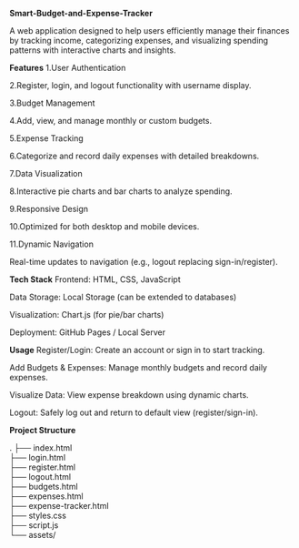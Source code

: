 **Smart-Budget-and-Expense-Tracker**

A web application designed to help users efficiently manage their finances by tracking income, categorizing expenses, and visualizing spending patterns with interactive charts and insights.

**Features**
1.User Authentication

2.Register, login, and logout functionality with username display.

3.Budget Management

4.Add, view, and manage monthly or custom budgets.

5.Expense Tracking

6.Categorize and record daily expenses with detailed breakdowns.

7.Data Visualization

8.Interactive pie charts and bar charts to analyze spending.

9.Responsive Design

10.Optimized for both desktop and mobile devices.

11.Dynamic Navigation

Real-time updates to navigation (e.g., logout replacing sign-in/register).

**Tech Stack**
Frontend: HTML, CSS, JavaScript

Data Storage: Local Storage (can be extended to databases)

Visualization: Chart.js (for pie/bar charts)

Deployment: GitHub Pages / Local Server


**Usage**
Register/Login: Create an account or sign in to start tracking.

Add Budgets & Expenses: Manage monthly budgets and record daily expenses.

Visualize Data: View expense breakdown using dynamic charts.

Logout: Safely log out and return to default view (register/sign-in).

**Project Structure**

.
├── index.html          
├── login.html           
├── register.html       
├── logout.html         
├── budgets.html        
├── expenses.html        
├── expense-tracker.html  
├── styles.css           
├── script.js           
└── assets/              
